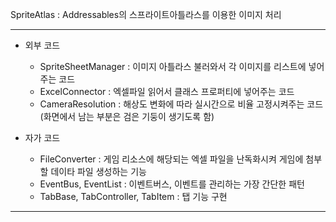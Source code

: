 SpriteAtlas : Addressables의 스프라이트아틀라스를 이용한 이미지 처리
****

- 외부 코드
  - SpriteSheetManager : 이미지 아틀라스 불러와서 각 이미지를 리스트에 넣어주는 코드
  - ExcelConnector : 엑셀파일 읽어서 클래스 프로퍼티에 넣어주는 코드
  - CameraResolution : 해상도 변화에 따라 실시간으로 비율 고정시켜주는 코드 (화면에서 남는 부분은 검은 기둥이 생기도록 함)

- 자가 코드
  - FileConverter : 게임 리소스에 해당되는 엑셀 파일을 난독화시켜 게임에 첨부할 데이타 파일 생성하는 기능
  - EventBus, EventList : 이벤트버스, 이벤트를 관리하는 가장 간단한 패턴
  - TabBase, TabController, TabItem : 탭 기능 구현

****
<br>
